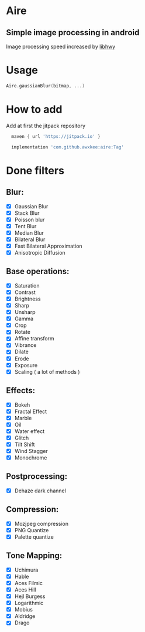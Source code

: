 # Aire

## Simple image processing in android

Image processing speed increased by [libhwy](https://github.com/google/highway)

# Usage

```kotlin
Aire.gaussianBlur(bitmap, ...)
```

# How to add

Add at first the jitpack repository
```groovy
  maven { url 'https://jitpack.io' }
```

```groovy
  implementation 'com.github.awxkee:aire:Tag'
```

# Done filters

## Blur:

- [x] Gaussian Blur
- [x] Stack Blur
- [x] Poisson blur
- [x] Tent Blur
- [x] Median Blur
- [x] Bilateral Blur
- [x] Fast Bilateral Approximation
- [x] Anisotropic Diffusion

## Base operations:

- [x] Saturation
- [x] Contrast
- [x] Brightness
- [x] Sharp
- [x] Unsharp
- [x] Gamma
- [x] Crop
- [x] Rotate
- [x] Affine transform
- [x] Vibrance
- [x] Dilate
- [x] Erode
- [x] Exposure
- [x] Scaling ( a lot of methods )

## Effects:

- [x] Bokeh
- [x] Fractal Effect
- [x] Marble
- [x] Oil
- [x] Water effect
- [x] Glitch
- [x] Tilt Shift
- [x] Wind Stagger
- [x] Monochrome

## Postprocessing:

- [x] Dehaze dark channel

## Compression:

- [x] Mozjpeg compression
- [x] PNG Quantize
- [x] Palette quantize

## Tone Mapping:
- [x] Uchimura
- [x] Hable
- [x] Aces Filmic
- [x] Aces Hill
- [x] Hejl Burgess
- [x] Logarithmic
- [x] Mobius
- [x] Aldridge
- [x] Drago
